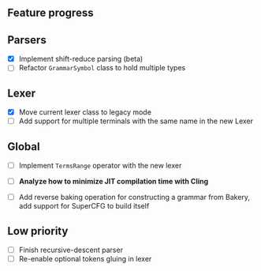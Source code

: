 ## Feature progress

## Parsers

- [X] Implement shift-reduce parsing (beta)
- [ ] Refactor `GrammarSymbol` class to hold multiple types

## Lexer

- [X] Move current lexer class to legacy mode
- [ ] Add support for multiple terminals with the same name in the new Lexer

## Global

- [ ] Implement `TermsRange` operator with the new lexer
- [ ] **Analyze how to minimize JIT compilation time with Cling**
- [ ] Add reverse baking operation for constructing a grammar from Bakery, add support for SuperCFG to build itself


## Low priority

- [ ] Finish recursive-descent parser
- [ ] Re-enable optional tokens gluing in lexer